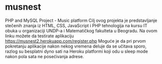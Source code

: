 # musnest
PHP and MySQL Project - Music platform
Cilj ovog projekta je predstavljanje stečenih znanja iz HTML, CSS, JavaScript i PHP tehnologija na kursu IT obuka u organizaciji UNDP-a i Matematičkog fakulteta u Beogradu.
Na ovom linku možete da testirate aplikaciju https://musnest2.herokuapp.com/register.php
Moguće je da pri prvom pokretanju aplikacije nakon nekog vremena deluje da se učitava sporo, razlog su besplatni dyno sati na Heroku platformi koji odu u sleep mode nakon pola sata ne posećivanja adrese.
